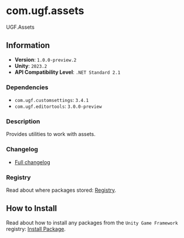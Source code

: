 # com.ugf.assets

UGF.Assets

## Information

- **Version**: `1.0.0-preview.2`
- **Unity**: `2023.2`
- **API Compatibility Level**: `.NET Standard 2.1`

### Dependencies

- `com.ugf.customsettings`: `3.4.1`
- `com.ugf.editortools`: `3.0.0-preview`


### Description

Provides utilities to work with assets.

### Changelog

- [Full changelog](changelog.md)

### Registry

Read about where packages stored: [Registry](https://github.com/unity-game-framework/organization/blob/main/docs/registry.md).

## How to Install

Read about how to install any packages from the `Unity Game Framework` registry: [Install Package](https://github.com/unity-game-framework/organization/blob/main/docs/install-packages.md).
